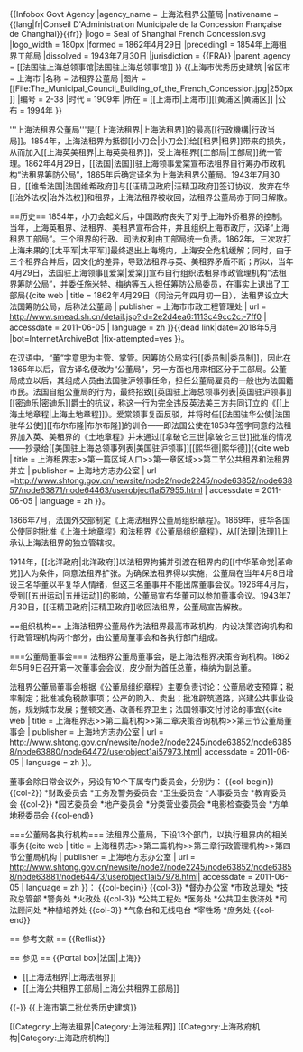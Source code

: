 {{Infobox Govt Agency
|agency_name     = 上海法租界公董局
|nativename      = {{lang|fr|Conseil D'Administration Municipale de la Concession Française de Changhai}}{{fr}}
|logo            = Seal of Shanghai French Concession.svg
|logo_width      = 180px
|formed          = 1862年4月29日
|preceding1      = 1854年上海租界工部局
|dissolved       = 1943年7月30日
|jurisdiction    = {{FRA}}
|parent_agency   = [[法国驻上海总领事馆|法国驻上海总领事馆]]
}}
{{上海市优秀历史建筑
|省区市 = 上海市
|名称 = 法租界公董局
|图片 = [[File:The_Municipal_Council_Building_of_the_French_Concession.jpg|250px]]
|编号 = 2-38
|时代 = 1909年
|所在 = [[上海市|上海市]][[黄浦区|黄浦区]]
|公布 = 1994年
}}

'''上海法租界公董局'''是[[上海法租界|上海法租界]]的最高[[行政機構|行政当局]]。1854年，上海法租界为抵御[[小刀会|小刀会]]给[[租界|租界]]带来的损失，从而加入[[上海英美租界|上海英美租界]]，受上海租界[[工部局|工部局]]统一管理。1862年4月29日，[[法国|法国]]驻上海领事爱棠宣布法租界自行筹办市政机构“法租界筹防公局”，1865年后确定译名为上海法租界公董局。1943年7月30日，[[维希法国|法国维希政府]]与[[汪精卫政府|汪精卫政府]]签订协议，放弃在华[[治外法权|治外法权]]和租界，上海法租界被收回，法租界公董局亦于同日解散。

==历史==
1854年，小刀会起义后，中国政府丧失了对于上海外侨租界的控制。当年，上海英租界、法租界、美租界宣布合并，并且组织上海市政厅，汉译“上海租界工部局”。三个租界的行政、司法权利由工部局统一负责。1862年，三次攻打上海未果的[[太平军|太平军]]最终退出上海境内，上海安全危机缓解；同时，由于三个租界合并后，因文化的差异，导致法租界与英、美租界矛盾不断；所以，当年4月29日，法国驻上海领事[[爱棠|爱棠]]宣布自行组织法租界市政管理机构“法租界筹防公局”，并委任施米特、梅纳等五人担任筹防公局委员，在事实上退出了工部局<ref>{{cite web | title = 1862年4月29日（同治元年四月初一日），法租界设立大法国筹防公局，后称法公董局 | publisher = 上海市市政工程管理处 | url = http://www.smead.sh.cn/detail.jsp?id=2e2d4ea6:1113c49cc2c:-7ff0 | accessdate = 2011-06-05 | language = zh }}{{dead link|date=2018年5月 |bot=InternetArchiveBot |fix-attempted=yes }}</ref>。

在汉语中，“董”字意思为主管、掌管。因筹防公局实行[[委员制|委员制]]，因此在1865年以后，官方译名便改为“公董局”，另一方面也用来相区分于工部局。公董局成立以后，其组成人员由法国驻沪领事任命，担任公董局雇员的一般也为法国籍市民。法国自组公董局的行为，最终招致[[英国驻上海总领事列表|英国驻沪领事]][[密迪乐|密迪乐]]爵士的抗议，称这一行为完全违反英法美三方共同订立的《[[上海土地章程|上海土地章程]]》。爱棠领事复函反驳，并将时任[[法国驻华公使|法国驻华公使]][[布尔布隆|布尔布隆]]的训令——即法国公使在1853年签字同意的法租界加入英、美租界的《土地章程》并未通过[[拿破仑三世|拿破仑三世]]批准的情况——抄录给[[美国驻上海总领事列表|美国驻沪领事]][[熙华德|熙华德]]<ref>{{cite web | title = 上海租界志>>第一篇区域人口>>第一章区域>>第二节公共租界和法租界并立 | publisher =  上海地方志办公室 | url =http://www.shtong.gov.cn/newsite/node2/node2245/node63852/node63857/node63871/node64463/userobject1ai57955.html | accessdate = 2011-06-05 | language = zh }}</ref>。

1866年7月，法国外交部制定《上海法租界公董局组织章程》。1869年，驻华各国公使同时批准《上海土地章程》和法租界《公董局组织章程》，从[[法理|法理]]上承认上海法租界的独立管辖权。

1914年，[[北洋政府|北洋政府]]以法租界拘捕并引渡在租界内的[[中华革命党|革命党]]人为条件，同意法租界扩张。为确保法租界得以实施，公董局在当年4月8日增设三名华董以平复华人情绪，但这三名董事并不能出席董事会议。1926年4月后，受到[[五卅运动|五卅运动]]的影响，公董局宣布华董可以参加董事会议。1943年7月30日，[[汪精卫政府|汪精卫政府]]收回法租界，公董局宣告解散。

==组织机构==
上海法租界公董局作为法租界最高市政机构，内设决策咨询机构和行政管理机构两个部分，由公董局董事会和各执行部门组成。

===公董局董事会===
法租界公董局董事会，是上海法租界决策咨询机构。1862年5月9日召开第一次董事会会议，皮少耐为首任总董，梅纳为副总董。

法租界公董局董事会根据《公董局组织章程》主要负责讨论：公董局收支预算；税率制定；批准减免税款事项；公产的购入、卖出；批准辟筑道路，兴建公共事业设施，规划城市发展；整顿交通、改善租界卫生；法国领事交付讨论的事宜<ref>{{cite web | title = 上海租界志>>第二篇机构>>第二章决策咨询机构>>第三节公董局董事会 | publisher = 上海地方志办公室 | url = http://www.shtong.gov.cn/newsite/node2/node2245/node63852/node63858/node63880/node64472/userobject1ai57973.html| accessdate = 2011-06-05 | language = zh }}</ref>。

董事会除日常会议外，另设有10个下属专门委员会，分别为：
{{col-begin}}
{{col-2}}
*财政委员会
*工务及警务委员会
*卫生委员会
*人事委员会
*教育委员会
{{col-2}}
*园艺委员会
*地产委员会
*分类营业委员会
*电影检查委员会
*方单地税委员会
{{col-end}}

===公董局各执行机构===
法租界公董局，下设13个部门，以执行租界内的相关事务<ref>{{cite web | title = 上海租界志>>第二篇机构>>第三章行政管理机构>>第四节公董局机构 | publisher = 上海地方志办公室 | url = http://www.shtong.gov.cn/newsite/node2/node2245/node63852/node63858/node63881/node64473/userobject1ai57978.html| accessdate = 2011-06-05 | language = zh }}</ref>：
{{col-begin}}
{{col-3}}
*督办办公室
*市政总理处
*技政总管部
*警务处
*火政处
{{col-3}}
*公共工程处
*医务处
*公共卫生救济处
*司法顾问处
*种植培养处
{{col-3}}
*气象台和无线电台
*宰牲场
*庶务处
{{col-end}}

== 参考文献 ==
{{Reflist}}

== 参见 ==
{{Portal box|法国|上海}}
* [[上海法租界|上海法租界]]
* [[上海公共租界工部局|上海公共租界工部局]]

{{-}}
{{上海市第二批优秀历史建筑}}

[[Category:上海法租界|Category:上海法租界]]
[[Category:上海政府机构|Category:上海政府机构]]